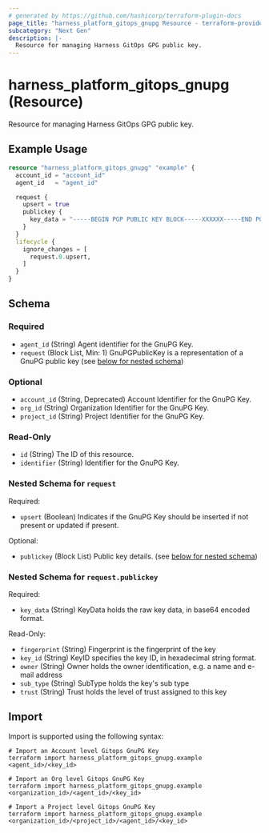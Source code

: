 ```yaml
---
# generated by https://github.com/hashicorp/terraform-plugin-docs
page_title: "harness_platform_gitops_gnupg Resource - terraform-provider-harness"
subcategory: "Next Gen"
description: |-
  Resource for managing Harness GitOps GPG public key.
---
```


# harness_platform_gitops_gnupg (Resource)

Resource for managing Harness GitOps GPG public key.

## Example Usage

```terraform
resource "harness_platform_gitops_gnupg" "example" {
  account_id = "account_id"
  agent_id   = "agent_id"

  request {
    upsert = true
    publickey {
      key_data = "-----BEGIN PGP PUBLIC KEY BLOCK-----XXXXXX-----END PGP PUBLIC KEY BLOCK-----"
    }
  }
  lifecycle {
    ignore_changes = [
      request.0.upsert,
    ]
  }
}
```

<!-- schema generated by tfplugindocs -->
## Schema

### Required

- `agent_id` (String) Agent identifier for the GnuPG Key.
- `request` (Block List, Min: 1) GnuPGPublicKey is a representation of a GnuPG public key (see [below for nested schema](#nestedblock--request))

### Optional

- `account_id` (String, Deprecated) Account Identifier for the GnuPG Key.
- `org_id` (String) Organization Identifier for the GnuPG Key.
- `project_id` (String) Project Identifier for the GnuPG Key.

### Read-Only

- `id` (String) The ID of this resource.
- `identifier` (String) Identifier for the GnuPG Key.

<a id="nestedblock--request"></a>
### Nested Schema for `request`

Required:

- `upsert` (Boolean) Indicates if the GnuPG Key should be inserted if not present or updated if present.

Optional:

- `publickey` (Block List) Public key details. (see [below for nested schema](#nestedblock--request--publickey))

<a id="nestedblock--request--publickey"></a>
### Nested Schema for `request.publickey`

Required:

- `key_data` (String) KeyData holds the raw key data, in base64 encoded format.

Read-Only:

- `fingerprint` (String) Fingerprint is the fingerprint of the key
- `key_id` (String) KeyID specifies the key ID, in hexadecimal string format.
- `owner` (String) Owner holds the owner identification, e.g. a name and e-mail address
- `sub_type` (String) SubType holds the key's sub type
- `trust` (String) Trust holds the level of trust assigned to this key

## Import

Import is supported using the following syntax:

```shell
# Import an Account level Gitops GnuPG Key
terraform import harness_platform_gitops_gnupg.example <agent_id>/<key_id>

# Import an Org level Gitops GnuPG Key
terraform import harness_platform_gitops_gnupg.example <organization_id>/<agent_id>/<key_id>

# Import a Project level Gitops GnuPG Key
terraform import harness_platform_gitops_gnupg.example <organization_id>/<project_id>/<agent_id>/<key_id>
```

